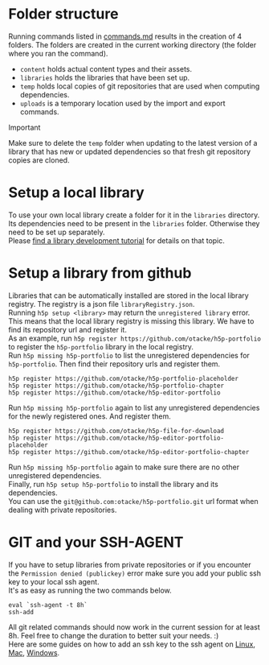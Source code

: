 # Folder structure

Running commands listed in [commands.md](commands.md) results in the creation of 4 folders. The folders are created in the current working directory (the folder where you ran the command).  
- `content` holds actual content types and their assets.  
- `libraries` holds the libraries that have been set up.  
- `temp` holds local copies of git repositories that are used when computing dependencies.  
- `uploads` is a temporary location used by the import and export commands.  

> [!IMPORTANT]
> Make sure to delete the `temp` folder when updating to the latest version of a library that has new or updated dependencies so that fresh git repository copies are cloned.  

# Setup a local library

To use your own local library create a folder for it in the `libraries` directory.  
Its dependencies need to be present in the `libraries` folder. Otherwise they need to be set up separately.  
Please [find a library development tutorial](https://h5p.org/library-development) for details on that topic.  

# Setup a library from github

Libraries that can be automatically installed are stored in the local library registry. The registry is a json file `libraryRegistry.json`.  
Running `h5p setup <library>` may return the `unregistered library` error. This means that the local library registry is missing this library. We have to find its repository url and register it.  
As an example, run `h5p register https://github.com/otacke/h5p-portfolio` to register the `h5p-portfolio` library in the local registry.  
Run `h5p missing h5p-portfolio` to list the unregistered dependencies for `h5p-portfolio`. Then find their repository urls and register them.  
```
h5p register https://github.com/otacke/h5p-portfolio-placeholder
h5p register https://github.com/otacke/h5p-portfolio-chapter
h5p register https://github.com/otacke/h5p-editor-portfolio
```
Run `h5p missing h5p-portfolio` again to list any unregistered dependencies for the newly registered ones. And register them.  
```
h5p register https://github.com/otacke/h5p-file-for-download
h5p register https://github.com/otacke/h5p-editor-portfolio-placeholder
h5p register https://github.com/otacke/h5p-editor-portfolio-chapter
```
Run `h5p missing h5p-portfolio` again to make sure there are no other unregistered dependencies.  
Finally, run `h5p setup h5p-portfolio` to install the library and its dependencies.  
You can use the `git@github.com:otacke/h5p-portfolio.git` url format when dealing with private repositories.  

# GIT and your SSH-AGENT

If you have to setup libraries from private repositories or if you encounter the `Permission denied (publickey)` error make sure you add your public ssh key to your local ssh agent.  
It's as easy as running the two commands below.  
```
eval `ssh-agent -t 8h`
ssh-add
```
All git related commands should now work in the current session for at least 8h. Feel free to change the duration to better suit your needs. :)  
Here are some guides on how to add an ssh key to the ssh agent on [Linux](https://docs.github.com/en/enterprise-cloud@latest/authentication/connecting-to-github-with-ssh/generating-a-new-ssh-key-and-adding-it-to-the-ssh-agent#adding-your-ssh-key-to-the-ssh-agent), [Mac](https://docs.github.com/en/enterprise-cloud@latest/authentication/connecting-to-github-with-ssh/generating-a-new-ssh-key-and-adding-it-to-the-ssh-agent?platform=mac#adding-your-ssh-key-to-the-ssh-agent), [Windows](https://docs.github.com/en/enterprise-cloud@latest/authentication/connecting-to-github-with-ssh/generating-a-new-ssh-key-and-adding-it-to-the-ssh-agent?platform=windows#adding-your-ssh-key-to-the-ssh-agent).  

